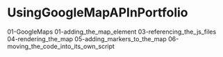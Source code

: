 # UsingGoogleMapAPInPortfolio
01-GoogleMaps
01-adding_the_map_element
03-referencing_the_js_files
04-rendering_the_map
05-adding_markers_to_the_map
06-moving_the_code_into_its_own_script
